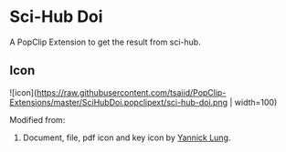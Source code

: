 # Sci-Hub Doi

A PopClip Extension to get the result from sci-hub.

## Icon

![icon](https://raw.githubusercontent.com/tsaiid/PopClip-Extensions/master/SciHubDoi.popclipext/sci-hub-doi.png | width=100)

Modified from:

1. Document, file, pdf icon and key icon by [Yannick Lung](https://www.iconfinder.com/yanlu).

